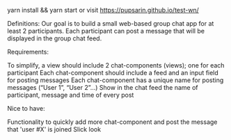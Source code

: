 yarn install && yarn start
or visit
https://pupsarin.github.io/test-wn/

Definitions:
Our goal is to build a small web-based group chat app for at least 2 participants.
Each participant can post a message that will be displayed in the group chat feed.

Requirements:

To simplify, a view should include 2 chat-components (views); one for each participant
Each chat-component should include a feed and an input field for posting messages
Each chat-component has a unique name for posting messages (“User 1”, “User 2”...)
Show in the chat feed the name of participant, message and time of every post

Nice to have:

Functionality to quickly add more chat-component and post the message that 'user #X' is joined
Slick look
